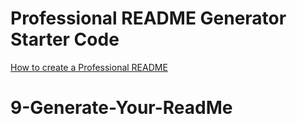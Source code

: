# Professional README Generator Starter Code

[How to create a Professional README](https://coding-boot-camp.github.io/full-stack/github/professional-readme-guide)
# 9-Generate-Your-ReadMe
